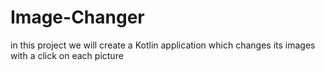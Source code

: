 # Image-Changer
in this project we will create a Kotlin application which changes its images with a click on each picture
